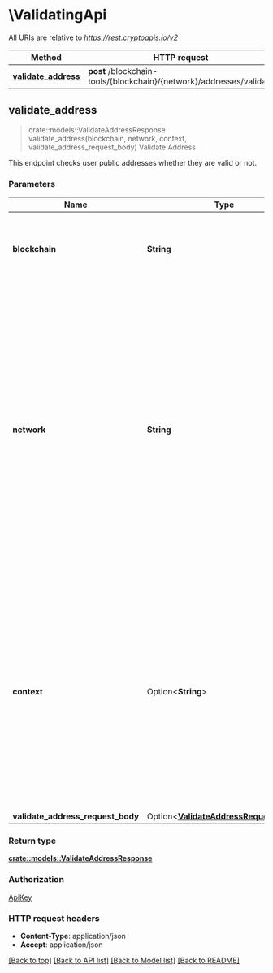 # \ValidatingApi

All URIs are relative to *https://rest.cryptoapis.io/v2*

Method | HTTP request | Description
------------- | ------------- | -------------
[**validate_address**](ValidatingApi.md#validate_address) | **post** /blockchain-tools/{blockchain}/{network}/addresses/validate | Validate Address



## validate_address

> crate::models::ValidateAddressResponse validate_address(blockchain, network, context, validate_address_request_body)
Validate Address

This endpoint checks user public addresses whether they are valid or not.

### Parameters


Name | Type | Description  | Required | Notes
------------- | ------------- | ------------- | ------------- | -------------
**blockchain** | **String** | Represents the specific blockchain protocol name, e.g. Ethereum, Bitcoin, etc. | [required] |
**network** | **String** | Represents the name of the blockchain network used; blockchain networks are usually identical as technology and software, but they differ in data, e.g. - \"mainnet\" is the live network with actual data while networks like \"testnet\", \"ropsten\", \"rinkeby\" are test networks. | [required] |
**context** | Option<**String**> | In batch situations the user can use the context to correlate responses with requests. This property is present regardless of whether the response was successful or returned as an error. `context` is specified by the user. |  |
**validate_address_request_body** | Option<[**ValidateAddressRequestBody**](ValidateAddressRequestBody.md)> |  |  |

### Return type

[**crate::models::ValidateAddressResponse**](ValidateAddressResponse.md)

### Authorization

[ApiKey](../README.md#ApiKey)

### HTTP request headers

- **Content-Type**: application/json
- **Accept**: application/json

[[Back to top]](#) [[Back to API list]](../README.md#documentation-for-api-endpoints) [[Back to Model list]](../README.md#documentation-for-models) [[Back to README]](../README.md)

